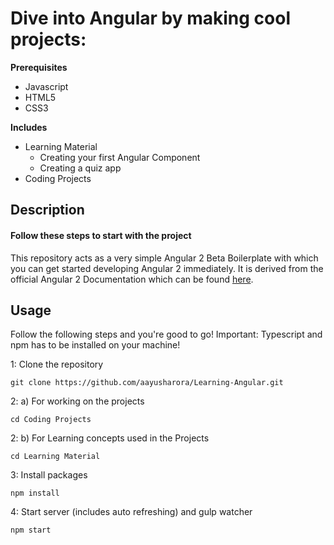 # Dive into Angular by making cool projects:

<strong>   Prerequisites </strong>
<ul>
<li>Javascript</li>
<li> HTML5 </li> 
<li> CSS3 </li>
</ul>
<strong>  Includes </strong>
<ul>
<li> Learning Material 
<ul> 
<li> Creating your first Angular Component </li>
<li>  Creating a quiz app </li>
</ul>  
</li>  
<li> Coding Projects </li>
</ul>

## Description

<h4> Follow these steps to start with the project </h4>

This repository acts as a very simple Angular 2 Beta Boilerplate with which you can get started developing Angular 2 immediately.
It is derived from the official Angular 2 Documentation which can be found [here](https://angular.io/docs/ts/latest/quickstart.html).

## Usage
Follow the following steps and you're good to go! Important: Typescript and npm has to be installed on your machine!

1: Clone the repository
```
git clone https://github.com/aayusharora/Learning-Angular.git
```
2: a) For working on the projects
```
cd Coding Projects
```
2: b) For Learning concepts used in the Projects
```
cd Learning Material
```
3: Install packages
```
npm install
```
4: Start server (includes auto refreshing) and gulp watcher
```
npm start
```
